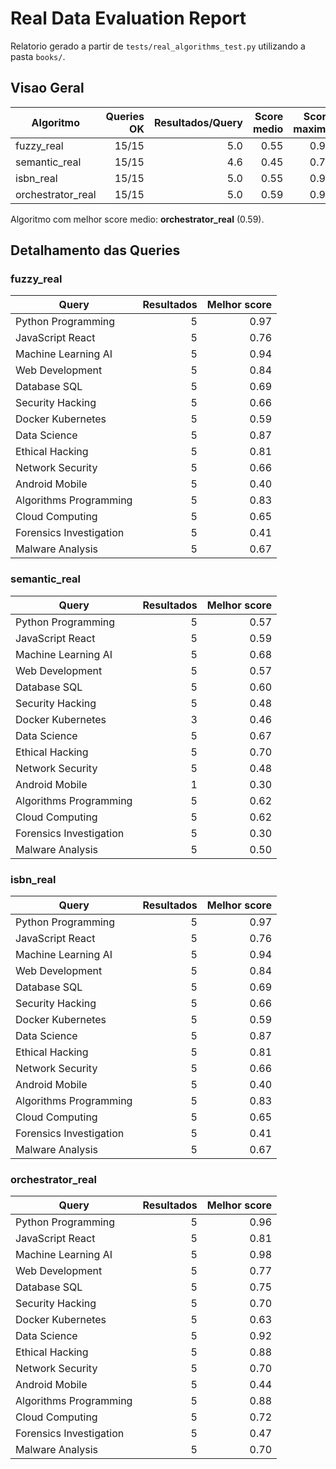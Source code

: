 # Real Data Evaluation Report

Relatorio gerado a partir de `tests/real_algorithms_test.py` utilizando a pasta `books/`.

## Visao Geral

| Algoritmo | Queries OK | Resultados/Query | Score medio | Score maximo |
|-----------|-----------:|-----------------:|------------:|-------------:|
| fuzzy_real | 15/15 | 5.0 | 0.55 | 0.97 |
| semantic_real | 15/15 | 4.6 | 0.45 | 0.70 |
| isbn_real | 15/15 | 5.0 | 0.55 | 0.97 |
| orchestrator_real | 15/15 | 5.0 | 0.59 | 0.98 |

Algoritmo com melhor score medio: **orchestrator_real** (0.59).

## Detalhamento das Queries

### fuzzy_real

| Query | Resultados | Melhor score |
|-------|-----------:|-------------:|
| Python Programming | 5 | 0.97 |
| JavaScript React | 5 | 0.76 |
| Machine Learning AI | 5 | 0.94 |
| Web Development | 5 | 0.84 |
| Database SQL | 5 | 0.69 |
| Security Hacking | 5 | 0.66 |
| Docker Kubernetes | 5 | 0.59 |
| Data Science | 5 | 0.87 |
| Ethical Hacking | 5 | 0.81 |
| Network Security | 5 | 0.66 |
| Android Mobile | 5 | 0.40 |
| Algorithms Programming | 5 | 0.83 |
| Cloud Computing | 5 | 0.65 |
| Forensics Investigation | 5 | 0.41 |
| Malware Analysis | 5 | 0.67 |

### semantic_real

| Query | Resultados | Melhor score |
|-------|-----------:|-------------:|
| Python Programming | 5 | 0.57 |
| JavaScript React | 5 | 0.59 |
| Machine Learning AI | 5 | 0.68 |
| Web Development | 5 | 0.57 |
| Database SQL | 5 | 0.60 |
| Security Hacking | 5 | 0.48 |
| Docker Kubernetes | 3 | 0.46 |
| Data Science | 5 | 0.67 |
| Ethical Hacking | 5 | 0.70 |
| Network Security | 5 | 0.48 |
| Android Mobile | 1 | 0.30 |
| Algorithms Programming | 5 | 0.62 |
| Cloud Computing | 5 | 0.62 |
| Forensics Investigation | 5 | 0.30 |
| Malware Analysis | 5 | 0.50 |

### isbn_real

| Query | Resultados | Melhor score |
|-------|-----------:|-------------:|
| Python Programming | 5 | 0.97 |
| JavaScript React | 5 | 0.76 |
| Machine Learning AI | 5 | 0.94 |
| Web Development | 5 | 0.84 |
| Database SQL | 5 | 0.69 |
| Security Hacking | 5 | 0.66 |
| Docker Kubernetes | 5 | 0.59 |
| Data Science | 5 | 0.87 |
| Ethical Hacking | 5 | 0.81 |
| Network Security | 5 | 0.66 |
| Android Mobile | 5 | 0.40 |
| Algorithms Programming | 5 | 0.83 |
| Cloud Computing | 5 | 0.65 |
| Forensics Investigation | 5 | 0.41 |
| Malware Analysis | 5 | 0.67 |

### orchestrator_real

| Query | Resultados | Melhor score |
|-------|-----------:|-------------:|
| Python Programming | 5 | 0.96 |
| JavaScript React | 5 | 0.81 |
| Machine Learning AI | 5 | 0.98 |
| Web Development | 5 | 0.77 |
| Database SQL | 5 | 0.75 |
| Security Hacking | 5 | 0.70 |
| Docker Kubernetes | 5 | 0.63 |
| Data Science | 5 | 0.92 |
| Ethical Hacking | 5 | 0.88 |
| Network Security | 5 | 0.70 |
| Android Mobile | 5 | 0.44 |
| Algorithms Programming | 5 | 0.88 |
| Cloud Computing | 5 | 0.72 |
| Forensics Investigation | 5 | 0.47 |
| Malware Analysis | 5 | 0.70 |
